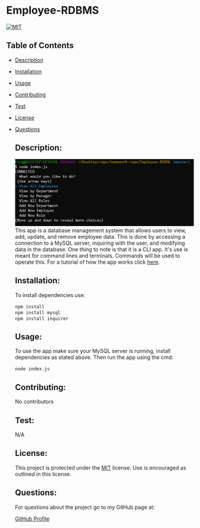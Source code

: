   # Employee-RDBMS

  [![MIT](https://img.shields.io/badge/License-MIT-yellow.svg)](https://opensource.org/licenses/MIT)

  ## Table of Contents

* [Description](#description) 

* [Installation](#installation) 

* [Usage](#usage) 

* [Contributing](#contributing) 

* [Test](#test) 

* [License](#license) 

* [Questions](#questions) 

  ## Description:
  ![](./misc/employee-rdbms.PNG)
  This app is a database management system that allows users to view, add, update, and remove employee data. This is done by accessing a connection to a MySQL server, inquiring with the user, and modifying data in the database. One thing to note is that it is a CLI app. It's use is meant for command lines and terminals. Commands will be used to operate this. For a tutorial of how the app works click [here](https://www.youtube.com/watch?v=oQ5A-X3AnkA&t=5s&ab_channel=KingTing).
  ## Installation: 
  To install dependencies use:
    
      npm install 
      npm install mysql
      npm install inquirer
      
  ## Usage:
  To use the app make sure your MySQL server is running, install dependencies as stated above. Then run the app using the cmd:
      
      node index.js
        
  ## Contributing: 
  No contributors
  ## Test: 
  N/A
  ## License:  

  This project is protected under the [MIT](https://opensource.org/licenses/MIT) license. Use is encouraged as outlined in this license.

  ## Questions: 
  For questions about the project go to my GitHub page at:

  [GitHub Profile](https://github.com/Nardacyon)
